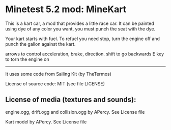 Minetest 5.2 mod: MineKart
========================================

This is a kart car, a mod that provides a little race car. 
It can be painted using dye of any color you want, you must punch the seat with the dye.

Your kart starts with fuel.
To refuel you need stop, turn the engine off and punch the gallon against the kart.

arrows to control acceleration, brake, direction.
shift to go backwards
E key to torn the engine on

-----------------------
It uses some code from Sailing Kit (by TheTermos)

License of source code:
MIT (see file LICENSE) 

License of media (textures and sounds):
---------------------------------------
engine.ogg, drift.ogg and collision.ogg by APercy. See License file

Kart model by APercy. See License file

